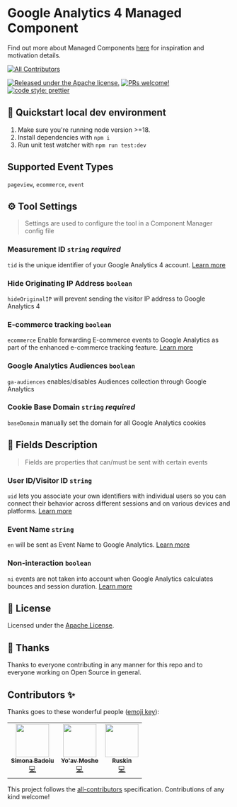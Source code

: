 # Google Analytics 4 Managed Component

Find out more about Managed Components [here](https://blog.cloudflare.com/zaraz-open-source-managed-components-and-webcm/) for inspiration and motivation details.

<!-- ALL-CONTRIBUTORS-BADGE:START - Do not remove or modify this section -->

[![All Contributors](https://img.shields.io/badge/all_contributors-3-orange.svg?style=flat-square)](#contributors-)

<!-- ALL-CONTRIBUTORS-BADGE:END -->

[![Released under the Apache license.](https://img.shields.io/badge/license-apache-blue.svg)](./LICENSE)
[![PRs welcome!](https://img.shields.io/badge/PRs-welcome-brightgreen.svg)](./CONTRIBUTING.md)
[![code style: prettier](https://img.shields.io/badge/code_style-prettier-ff69b4.svg?style=flat-square)](https://github.com/prettier/prettier)

## 🚀 Quickstart local dev environment

1. Make sure you're running node version >=18.
2. Install dependencies with `npm i`
3. Run unit test watcher with `npm run test:dev`

## Supported Event Types

`pageview`, `ecommerce`, `event`

## ⚙️ Tool Settings

> Settings are used to configure the tool in a Component Manager config file

### Measurement ID `string` _required_

`tid` is the unique identifier of your Google Analytics 4 account. [Learn more](https://www.semrush.com/blog/google-analytics-tracking-id/#how-to-find-google-analytics-tracking-id)

### Hide Originating IP Address `boolean`

`hideOriginalIP` will prevent sending the visitor IP address to Google Analytics 4

### E-commerce tracking `boolean`

`ecommerce` Enable forwarding E-commerce events to Google Analytics as part of the enhanced e-commerce tracking feature. [Learn more](https://developers.google.com/analytics/devguides/collection/analyticsjs/enhanced-ecommerce#ecommerce-tracking)

### Google Analytics Audiences `boolean`

`ga-audiences` enables/disables Audiences collection through Google Analytics

### Cookie Base Domain `string` _required_

`baseDomain` manually set the domain for all Google Analytics cookies

## 🧱 Fields Description

> Fields are properties that can/must be sent with certain events

### User ID/Visitor ID `string`

`uid` lets you associate your own identifiers with individual users so you can connect their behavior across different sessions and on various devices and platforms. [Learn more](https://developers.google.com/analytics/devguides/collection/ga4/user-id?technology=gtagjs)

### Event Name `string`

`en` will be sent as Event Name to Google Analytics. [Learn more](https://support.google.com/analytics/answer/1033068?hl=en)

### Non-interaction `boolean`

`ni` events are not taken into account when Google Analytics calculates bounces and session duration. [Learn more](https://support.google.com/analytics/answer/1033068?hl=en#NonInteractionEvents)

## 📝 License

Licensed under the [Apache License](./LICENSE).

## 💜 Thanks

Thanks to everyone contributing in any manner for this repo and to everyone working on Open Source in general.

## Contributors ✨

Thanks goes to these wonderful people ([emoji key](https://allcontributors.org/docs/en/emoji-key)):

<!-- ALL-CONTRIBUTORS-LIST:START - Do not remove or modify this section -->
<!-- prettier-ignore-start -->
<!-- markdownlint-disable -->
<table>
  <tr>
    <td align="center"><a href="https://github.com/simonabadoiu"><img src="https://avatars.githubusercontent.com/u/1610123?v=4?s=75" width="75px;" alt=""/><br /><sub><b>Simona Badoiu</b></sub></a><br /><a href="https://github.com/managed-components/@managed-components/google-analytics-4/commits?author=simonabadoiu" title="Code">💻</a></td>
    <td align="center"><a href="https://yoavmoshe.com/about"><img src="https://avatars.githubusercontent.com/u/55081?v=4?s=75" width="75px;" alt=""/><br /><sub><b>Yo'av Moshe</b></sub></a><br /><a href="https://github.com/managed-components/@managed-components/google-analytics-4/commits?author=bjesus" title="Code">💻</a></td>
    <td align="center"><a href="https://github.com/jonnyparris"><img src="https://avatars.githubusercontent.com/u/6400000?v=4?s=75" width="75px;" alt=""/><br /><sub><b>Ruskin</b></sub></a><br /><a href="https://github.com/managed-components/@managed-components/google-analytics-4/commits?author=jonnyparris" title="Code">💻</a></td>
  </tr>
</table>

<!-- markdownlint-restore -->
<!-- prettier-ignore-end -->

<!-- ALL-CONTRIBUTORS-LIST:END -->

This project follows the [all-contributors](https://github.com/all-contributors/all-contributors) specification. Contributions of any kind welcome!
